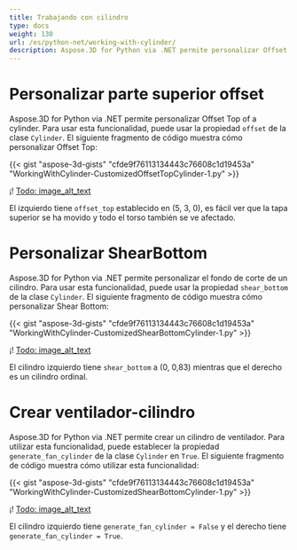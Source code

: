 ```yaml
---
title: Trabajando con cilindro
type: docs
weight: 130
url: /es/python-net/working-with-cylinder/
description: Aspose.3D for Python via .NET permite personalizar Offset Top of a cylinder. Para utilizar esta funcionalidad, puede utilizar la propiedad Offset de la clase Cylinder.
---
```

#  **Personalizar parte superior offset**
Aspose.3D for Python via .NET permite personalizar Offset Top of a cylinder. Para usar esta funcionalidad, puede usar la propiedad `offset` de la clase `Cylinder`. El siguiente fragmento de código muestra cómo personalizar Offset Top:



{{< gist "aspose-3d-gists" "cfde9f76113134443c76608c1d19453a" "WorkingWithCylinder-CustomizedOffsetTopCylinder-1.py" >}}

¡! [Todo: image_alt_text](working-with-cylinder_1.png)

El izquierdo tiene `offset_top` establecido en (5, 3, 0), es fácil ver que la tapa superior se ha movido y todo el torso también se ve afectado.
#  **Personalizar ShearBottom**
Aspose.3D for Python via .NET permite personalizar el fondo de corte de un cilindro. Para usar esta funcionalidad, puede usar la propiedad `shear_bottom` de la clase `Cylinder`. El siguiente fragmento de código muestra cómo personalizar Shear Bottom:



{{< gist "aspose-3d-gists" "cfde9f76113134443c76608c1d19453a" "WorkingWithCylinder-CustomizedShearBottomCylinder-1.py" >}}

¡! [Todo: image_alt_text](working-with-cylinder_2.png)

El cilindro izquierdo tiene `shear_bottom` a (0, 0,83) mientras que el derecho es un cilindro ordinal.
#  **Crear ventilador-cilindro**
Aspose.3D for Python via .NET permite crear un cilindro de ventilador. Para utilizar esta funcionalidad, puede establecer la propiedad `generate_fan_cylinder` de la clase `Cylinder` en `True`. El siguiente fragmento de código muestra cómo utilizar esta funcionalidad:



{{< gist "aspose-3d-gists" "cfde9f76113134443c76608c1d19453a" "WorkingWithCylinder-CustomizedShearBottomCylinder-1.py" >}}

¡! [Todo: image_alt_text](working-with-cylinder_3.png)

El cilindro izquierdo tiene `generate_fan_cylinder = False` y el derecho tiene `generate_fan_cylinder = True`.
